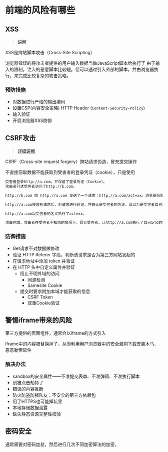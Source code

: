 # 前端的风险有哪些

## XSS

> [讲解](http://caibaojian.com/interview-map/frontend/safety.html#xss)

XSS是跨站脚本攻击（Cross-Site Scripting）

浏览器错误的将攻击者提供的用户输入数据当做JavaScript脚本给执行了
由于输入的限制，注入的恶意脚本比较短。但可以通过引入外部的脚本，并由浏览器执行，来完成比较复杂的攻击策略。

### 预防措施

* 对数据进行严格的输出编码
* 设置CSP(内容安全策略) HTTP Header (`Content-Security-Policy`)
* 输入验证
* 开启浏览器XSS防御

## CSRF攻击

> [详细讲解](https://www.ibm.com/developerworks/cn/web/1102_niugang_csrf/index.html)

CSRF（Cross-site request forgery）跨站请求伪造，冒充提交操作

不直接窃取数据不能获取到受害者的登录凭证（cookie），只是使用

```html
受害者登录http://a.com，并保留了登录凭证（Cookie）。
攻击者引诱受害者访问了http://b.com。

http://b.com 向 http://a.com 发送了一个请求：http://a.com/act=xx。浏览器会默认携带http://a.com的Cookie。

http://a.com接收到请求后，对请求进行验证，并确认是受害者的凭证，误以为是受害者自己发送的请求。

http://a.com以受害者的名义执行了act=xx。

攻击完成，攻击者在受害者不知情的情况下，冒充受害者，让http://a.com执行了自己定义的操作
```

### 防御措施

* Get请求不对数据做修改
* 验证 HTTP Referer 字段，判断该请求是否为第三方网站发起的
* 在请求地址中添加 token 并验证
* 在 HTTP 头中自定义属性并验证
  * 阻止不明外域的访问
    * 同源检测
    * Samesite Cookie
  * 提交时要求附加本域才能获取的信息
    * CSRF Token
    * 双重Cookie验证

## 警惕iframe带来的风险

第三方提供的页面组件，通常会以iframe的方式引入

iframe中的内容被替换掉了，从而利用用户浏览器中的安全漏洞下载安装木马、恶意勒索软件

### 解决办法

* sandbox的安全属性——不准提交表单、不准弹窗、不准执行脚本
* 别被点击劫持了
* 错误的内容推断
* 防火防盗防猪队友：不安全的第三方依赖包
* 用了HTTPS也可能掉坑里
* 本地存储数据泄露
* 缺失静态资源完整性校验

## 密码安全

通常需要对密码加盐，然后进行几次不同加密算法的加密。
